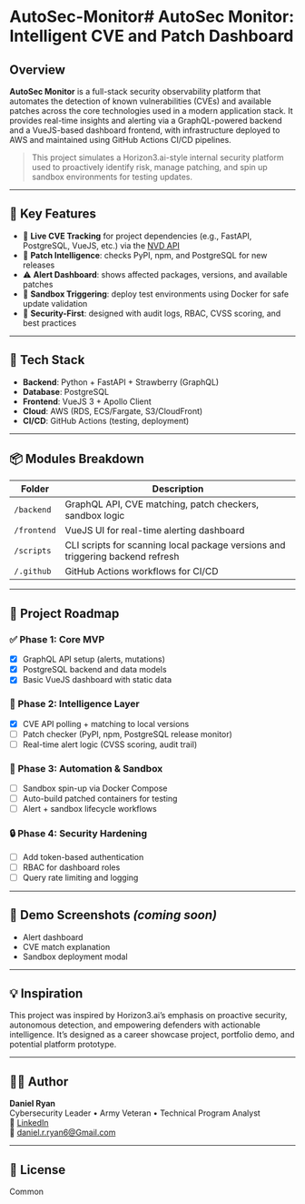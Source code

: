# AutoSec-Monitor# AutoSec Monitor: Intelligent CVE and Patch Dashboard

## Overview
**AutoSec Monitor** is a full-stack security observability platform that automates the detection of known vulnerabilities (CVEs) and available patches across the core technologies used in a modern application stack. It provides real-time insights and alerting via a GraphQL-powered backend and a VueJS-based dashboard frontend, with infrastructure deployed to AWS and maintained using GitHub Actions CI/CD pipelines.

> This project simulates a Horizon3.ai-style internal security platform used to proactively identify risk, manage patching, and spin up sandbox environments for testing updates.

---

## 🧠 Key Features
- 🔎 **Live CVE Tracking** for project dependencies (e.g., FastAPI, PostgreSQL, VueJS, etc.) via the [NVD API](https://nvd.nist.gov/developers)
- 🧩 **Patch Intelligence**: checks PyPI, npm, and PostgreSQL for new releases
- ⚠️ **Alert Dashboard**: shows affected packages, versions, and available patches
- 🧪 **Sandbox Triggering**: deploy test environments using Docker for safe update validation
- 🔐 **Security-First**: designed with audit logs, RBAC, CVSS scoring, and best practices

---

## 🧱 Tech Stack
- **Backend**: Python + FastAPI + Strawberry (GraphQL)
- **Database**: PostgreSQL
- **Frontend**: VueJS 3 + Apollo Client
- **Cloud**: AWS (RDS, ECS/Fargate, S3/CloudFront)
- **CI/CD**: GitHub Actions (testing, deployment)

---

## 📦 Modules Breakdown
| Folder         | Description |
|----------------|-------------|
| `/backend`     | GraphQL API, CVE matching, patch checkers, sandbox logic |
| `/frontend`    | VueJS UI for real-time alerting dashboard |
| `/scripts`     | CLI scripts for scanning local package versions and triggering backend refresh |
| `/.github`     | GitHub Actions workflows for CI/CD |

---

## 🚀 Project Roadmap
### ✅ Phase 1: Core MVP
- [x] GraphQL API setup (alerts, mutations)
- [x] PostgreSQL backend and data models
- [x] Basic VueJS dashboard with static data

### 🔄 Phase 2: Intelligence Layer
- [x] CVE API polling + matching to local versions
- [ ] Patch checker (PyPI, npm, PostgreSQL release monitor)
- [ ] Real-time alert logic (CVSS scoring, audit trail)

### 🔬 Phase 3: Automation & Sandbox
- [ ] Sandbox spin-up via Docker Compose
- [ ] Auto-build patched containers for testing
- [ ] Alert + sandbox lifecycle workflows

### 🔒 Phase 4: Security Hardening
- [ ] Add token-based authentication
- [ ] RBAC for dashboard roles
- [ ] Query rate limiting and logging

---

## 📸 Demo Screenshots *(coming soon)*
- Alert dashboard
- CVE match explanation
- Sandbox deployment modal

---

## 💡 Inspiration
This project was inspired by Horizon3.ai’s emphasis on proactive security, autonomous detection, and empowering defenders with actionable intelligence. It’s designed as a career showcase project, portfolio demo, and potential platform prototype.

---

## 👨‍💻 Author
**Daniel Ryan**  
Cybersecurity Leader • Army Veteran • Technical Program Analyst  
🔗 [LinkedIn](https://linkedin.com/in/danielryan)  
📧 daniel.r.ryan6@Gmail.com

---

## 📜 License
Common


